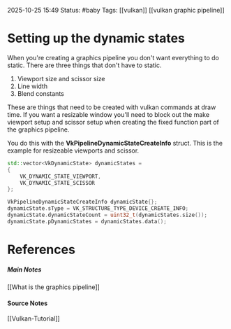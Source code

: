2025-10-25 15:49
Status: #baby 
Tags: [[vulkan]] [[vulkan graphic pipeline]]
# Setting up the dynamic states

When you're creating a graphics pipeline you don't want everything to do static. There are three things that don't have to static.
1) Viewport size and scissor size
2) Line width
3) Blend constants

These are things that need to be created with vulkan commands at draw time. If you want a resizable window you'll need to block out the make viewport setup and scissor setup when creating the fixed function part of the graphics pipeline. 

You do this with the **VkPipelineDynamicStateCreateInfo** struct. This is the example for resizeable viewports and scissor.

```c++
std::vector<VkDynamicState> dynamicStates = 
{
	VK_DYNAMIC_STATE_VIEWPORT,
	VK_DYNAMIC_STATE_SCISSOR
};

VkPipelineDynamicStateCreateInfo dynamicState{};
dynamicState.sType = VK_STRUCTURE_TYPE_DEVICE_CREATE_INFO;
dynamicState.dynamicStateCount = uint32_t(dynamicStates.size());
dynamicState.pDynamicStates = dynamicStates.data();
```
# References
##### Main Notes
[[What is the graphics pipeline]]
#### Source Notes
[[Vulkan-Tutorial]]